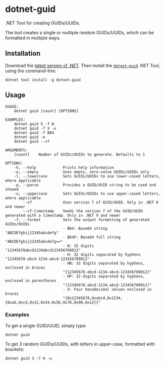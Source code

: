 # dotnet-guid

.NET Tool for creating GUIDs/UUIDs.

The tool creates a single or multiple random GUIDs/UUIDs,
which can be formatted in multiple ways.

## Installation

Download the [latest version of .NET](https://dot.net).
Then install the [`dotnet-guid`](https://www.nuget.org/packages/dotnet-guid)
.NET Tool, using the command-line:

```
dotnet tool install -g dotnet-guid
```

## Usage

```
USAGE:
    dotnet guid [count] [OPTIONS]

EXAMPLES:
    dotnet guid 5 -f N
    dotnet guid -f X -u
    dotnet guid -f B64
    dotnet guid -e
    dotnet guid --v7

ARGUMENTS:
    [count]    Number of GUIDs/UUIDs to generate. Defaults to 1

OPTIONS:
    -h, --help            Prints help information
    -e, --empty           Uses empty, zero-value GUIDs/UUIDs only
    -l, --lowercase       Sets GUIDs/UUIDs to use lower-cased letters, where applicable
    -p, --parse           Provides a GUID/UUID string to be used and showed
    -u, --uppercase       Sets GUIDs/UUIDs to use upper-cased letters, where applicable
        --v7              Uses version 7 of GUID/UUID. Only in .NET 9 and newer
        --v7-timestamp    Seeds the version 7 of the GUID/UUID generated with a timestamp. Only in .NET 9 and newer
    -f, --format          Sets the output formatting of generated GUIDs/UUIDs
                          - B64: Base64 string "ABCDEfghij12345abcdefg"
                          - B64F: Base64 full string "ABCDEfghij12345abcdefg=="
                          - N: 32 digits "12345678abcd1234abcd123456789012"
                          - H: 32 digits separated by hyphens "12345678-abcd-1234-abcd-123456789012"
                          - HB: 32 digits separated by hyphens, enclosed in braces
                          "{12345678-abcd-1234-abcd-123456789012}"
                          - HP: 32 digits separated by hyphens, enclosed in parentheses
                          "(12345678-abcd-1234-abcd-123456789012)"
                          - X: Four hexadecimal values enclosed in braces
                          "{0x12345678,0xabcd,0x1234,{0xab,0xcd,0x12,0x34,0x56,0x78,0x90,0x12}}"
```

### Examples

To get a single GUID/UUID, simply type:

```
dotnet guid
```

To get 3 random GUIDs/UUIDs, with letters in upper-case, formatted with brackets:

```
dotnet guid 3 -f H -u
```